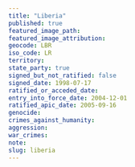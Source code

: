 ```yaml
---
title: "Liberia"
published: true
featured_image_path:
featured_image_attribution:
geocode: LBR
iso_code: LR
territory:
state_party: true
signed_but_not_ratified: false
signed_date: 1998-07-17
ratified_or_acceded_date:
entry_into_force_date: 2004-12-01
ratified_apic_date: 2005-09-16
genocide:
crimes_against_humanity:
aggression:
war_crimes:
note:
slug: liberia
---
```

